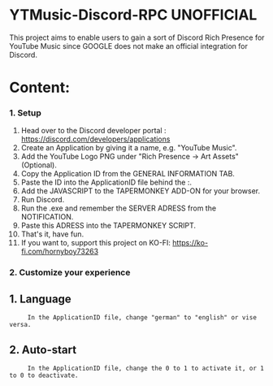 # YTMusic-Discord-RPC UNOFFICIAL
This project aims to enable users to gain a sort of Discord Rich Presence for YouTube Music since GOOGLE does not make an official integration for Discord.

# Content:

### 1. Setup
   
   1. Head over to the Discord developer portal : https://discord.com/developers/applications
   2. Create an Application by giving it a name, e.g. "YouTube Music".
   3. Add the YouTube Logo PNG under "Rich Presence -> Art Assets" (Optional).
   4. Copy the Application ID from the GENERAL INFORMATION TAB.
   5. Paste the ID into the ApplicationID file behind the :.
   6. Add the JAVASCRIPT to the TAPERMONKEY ADD-ON for your browser.
   7. Run Discord.
   8. Run the .exe and remember the SERVER ADRESS from the NOTIFICATION.
   9. Paste this ADRESS into the TAPERMONKEY SCRIPT.
   10. That's it, have fun.
   11. If you want to, support this project on KO-FI: https://ko-fi.com/hornyboy73263


### 2. Customize your experience
   ## 1. Language
         In the ApplicationID file, change "german" to "english" or vise versa.


   ## 2. Auto-start
         In the ApplicationID file, change the 0 to 1 to activate it, or 1 to 0 to deactivate.


   




